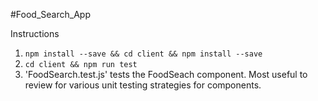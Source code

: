#Food_Search_App

Instructions
1. `npm install --save && cd client && npm install --save`
2. `cd client && npm run test` 
3. 'FoodSearch.test.js' tests the FoodSeach component. Most useful to review for various unit testing strategies for components. 